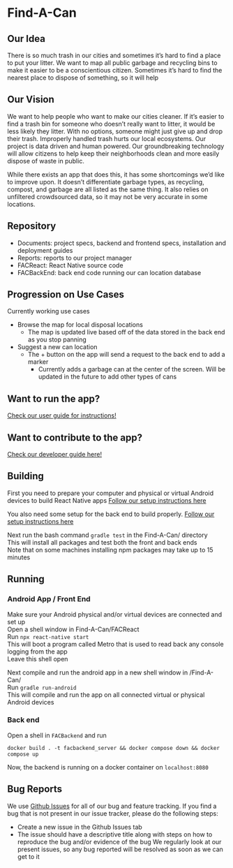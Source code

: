 # Find-A-Can

## Our Idea
There is so much trash in our cities and sometimes it’s hard to find a place to put your litter. We want to map all public garbage and recycling bins to make it easier to be a conscientious citizen. Sometimes it’s hard to find the nearest place to dispose of something, so it will help 
## Our Vision
We want to help people who want to make our cities cleaner. If it’s easier to find a trash bin for someone who doesn’t really want to litter, it would be less likely they litter. With no options, someone might just give up and drop their trash. Improperly handled trash hurts our local ecosystems. Our project is data driven and human powered. Our groundbreaking technology will allow citizens to help keep their neighborhoods clean and more easily dispose of waste in public.

While there exists an app that does this, it has some shortcomings we’d like to improve upon. It doesn’t differentiate garbage types, as recycling, compost, and garbage are all listed as the same thing. It also relies on unfiltered crowdsourced data, so it may not be very accurate in some locations. 

## Repository
- Documents: project specs, backend and frontend specs, installation and deployment guides
- Reports: reports to our project manager
- FACReact: React Native source code
- FACBackEnd: back end code running our can location database

## Progression on Use Cases
Currently working use cases
- Browse the map for local disposal locations
  - The map is updated live based off of the data stored in the back end as you stop panning
- Suggest a new can location
  - The + button on the app will send a request to the back end to add a marker
    - Currently adds a garbage can at the center of the screen. Will be updated in the future to add other types of cans

## Want to run the app?

[Check our user guide for instructions!](https://github.com/Find-A-Can/Find-A-Can/blob/main/Documents/User%20Guide.md)

## Want to contribute to the app?

[Check our developer guide here!](https://github.com/Find-A-Can/Find-A-Can/blob/main/Documents/Developer%20Documentation.md)

## Building 

First you need to prepare your computer and physical or virtual Android devices to build React Native apps
[Follow our setup instructions here](https://github.com/Find-A-Can/Find-A-Can/blob/main/Documents/Front-End%20Environment%20Setup.md)

You also need some setup for the back end to build properly. 
[Follow our setup instructions here](https://github.com/Find-A-Can/Find-A-Can/blob/main/Documents/Back-End%20Setup.md)

Next run the bash command `gradle test` in the Find-A-Can/ directory   
This will install all packages and test both the front and back ends  
Note that on some machines installing npm packages may take up to 15 minutes



## Running 

### Android App / Front End
Make sure your Android physical and/or virtual devices are connected and set up  
Open a shell window in Find-A-Can/FACReact  
Run `npx react-native start`  
This will boot a program called Metro that is used to read back any console logging from the app  
Leave this shell open

Next compile and run the android app in a new shell window in /Find-A-Can/  
Run `gradle run-android`  
This will compile and run the app on all connected virtual or physical Android devices

### Back end

Open a shell in `FACBackend` and run

 `docker build . -t facbackend_server && docker compose down && docker compose up`

Now, the backend is running on a docker container on `localhost:8080`

## Bug Reports
We use [Github Issues](https://guides.github.com/features/issues/) for all of our bug and feature tracking.
If you find a bug that is not present in our issue tracker, please do the following steps:
- Create a new issue in the Github Issues tab
- The issue should have a descriptive title along with steps on how to reproduce the bug and/or evidence of the bug
We regularly look at our present issues, so any bug reported will be resolved as soon as we can get to it
